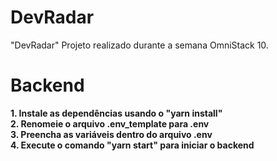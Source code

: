 # DevRadar
"DevRadar" Projeto realizado durante a semana OmniStack 10.

<h1>Backend</h1>
<strong>1. Instale as dependências usando o "yarn install"</strong> <br>
<strong>2. Renomeie o arquivo .env_template para .env</strong> <br>
<strong>3. Preencha as variáveis dentro do arquivo .env</strong> <br>
<strong>4. Execute o comando "yarn start" para iniciar o backend</strong> <br>
